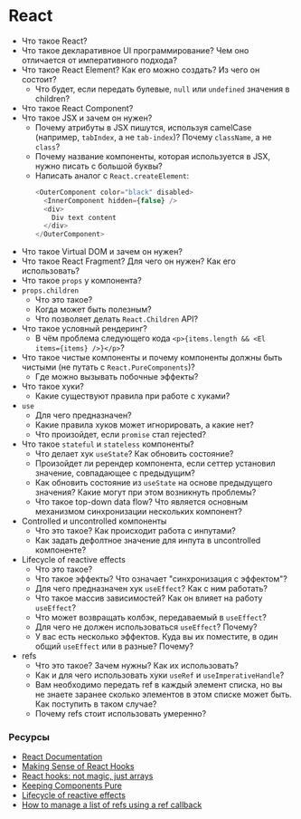 # React

* Что такое React?
* Что такое декларативное UI программирование? Чем оно отличается от императивного подхода?
* Что такое React Element? Как его можно создать? Из чего он состоит?
  * Что будет, если передать булевые, `null` или `undefined` значения в children?
* Что такое React Component?
* Что такое JSX и зачем он нужен?
  * Почему атрибуты в JSX пишутся, используя camelCase (например, `tabIndex`, а не `tab-index`)? Почему `className`, а не `class`?
  * Почему название компоненты, которая используется в JSX, нужно писать с большой буквы?
  * Написать аналог с `React.createElement`:
    ```javascript
    <OuterComponent color="black" disabled>
      <InnerComponent hidden={false} />
      <div>
        Div text content
      </div>
    </OuterComponent>
    ```
* Что такое Virtual DOM и зачем он нужен?
* Что такое React Fragment? Для чего он нужен? Как его использовать?
* Что такое `props` у компонента?
* `props.children`
  * Что это такое?
  * Когда может быть полезным?
  * Что позволяет делать `React.Children` API?
* Что такое условный рендеринг?
  * В чём проблема следующего кода `<p>{items.length && <El items={items} />}</p>`?
* Что такое чистые компоненты и почему компоненты должны быть чистыми (не путать с `React.PureComponents`)?
  * Где можно вызывать побочные эффекты?
* Что такое хуки?
  * Какие существуют правила при работе с хуками?
* `use`
  * Для чего предназначен?
  * Какие правила хуков может игнорировать, а какие нет?
  * Что произойдет, если `promise` стал rejected?
* Что такое `stateful` и `stateless` компоненты?
  * Что делает хук `useState`? Как обновить состояние?
  * Произойдет ли ререндер компонента, если сеттер установил значение, совпадающее с предыдущим?
  * Как обновить состояние из `useState` на основе предыдущего значения? Какие могут при этом возникнуть проблемы?
  * Что такое top-down data flow? Что является основным механизмом синхронизации нескольких компонент?
* Controlled и uncontrolled компоненты
  * Что это такое? Как происходит работа с инпутами?
  * Как задать дефолтное значение для инпута в uncontrolled компоненте?
* Lifecycle of reactive effects
  * Что это такое?
  * Что такое эффекты? Что означает "синхронизация с эффектом"?
  * Для чего предназначен хук `useEffect`? Как с ним работать?
  * Что такое массив зависимостей? Как он влияет на работу `useEffect`?
  * Что может возвращать колбэк, передаваемый в `useEffect`?
  * Для чего не должен использоваться `useEffect`? Почему?
  * У вас есть несколько эффектов. Куда вы их поместите, в один общий `useEffect` или в разные? Почему?
* refs
  * Что это такое? Зачем нужны? Как их использовать?
  * Как и для чего использовать хуки `useRef` и `useImperativeHandle`?
  * Вам необходимо передать ref в каждый элемент списка, но вы не знаете заранее сколько элементов в этом списке может быть. Как поступить в таком случае?
  * Почему refs стоит использовать умеренно?

### Ресурсы

* [React Documentation](https://react.dev/learn)
* [Making Sense of React Hooks](https://medium.com/@dan_abramov/making-sense-of-react-hooks-fdbde8803889)
* [React hooks: not magic, just arrays](https://medium.com/@ryardley/react-hooks-not-magic-just-arrays-cd4f1857236e)
* [Keeping Components Pure](https://react.dev//learn/keeping-components-pure)
* [Lifecycle of reactive effects](https://react.dev//learn/lifecycle-of-reactive-effects)
* [How to manage a list of refs using a ref callback](https://react.dev/learn/manipulating-the-dom-with-refs#how-to-manage-a-list-of-refs-using-a-ref-callback)
